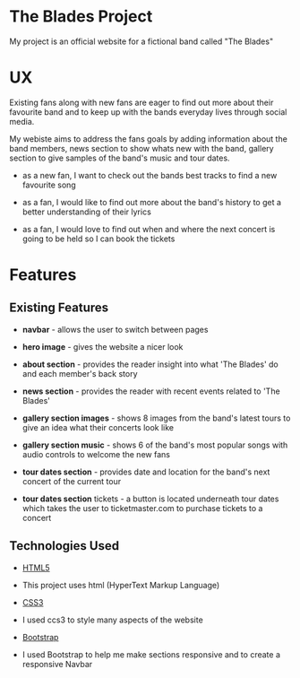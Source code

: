 # The Blades Project

My project is an official website for a fictional band called "The Blades"

# UX

Existing fans along with new fans are eager to find out more about their favourite band and to keep up with the bands everyday lives through
social media.

My webiste aims to address the fans goals by adding information about the band members, news section to show whats new with the band, gallery
section to give samples of the band's music and tour dates.

* as a new fan, I want to check out the bands best tracks to find a new favourite song 

* as a fan, I would like to find out more about the band's history to get a better understanding of their lyrics

* as a fan, I would love to find out when and where the next concert is going to be held so I can book the tickets 

# Features

## Existing Features

* __navbar__ - allows the user to switch between pages

* __hero image__ - gives the website a nicer look

* __about section__ - provides the reader insight into what 'The Blades' do and each member's back story

* __news section__ - provides the reader with recent events related to 'The Blades'

* __gallery section images__ - shows 8 images from the band's latest tours to give an idea what their concerts look like

* __gallery section music__ - shows 6 of the band's most popular songs with audio controls to welcome the new fans

* __tour dates section__ - provides date and location for the band's next concert of the current tour

* __tour dates section__ tickets - a button is located underneath tour dates which takes the user to ticketmaster.com to purchase tickets to a concert 

## Technologies Used

* [HTML5](https://en.wikipedia.org/wiki/HTML#:~:text=The%20HyperText%20Markup%20Language%2C%20or,displayed%20in%20a%20web%20browser.)
- This project uses html (HyperText Markup Language) 

* [CSS3](https://en.wikipedia.org/wiki/CSS)
- I used ccs3 to style many aspects of the website 

* [Bootstrap](https://getbootstrap.com/)
- I used Bootstrap to help me make sections responsive and to create a responsive Navbar

